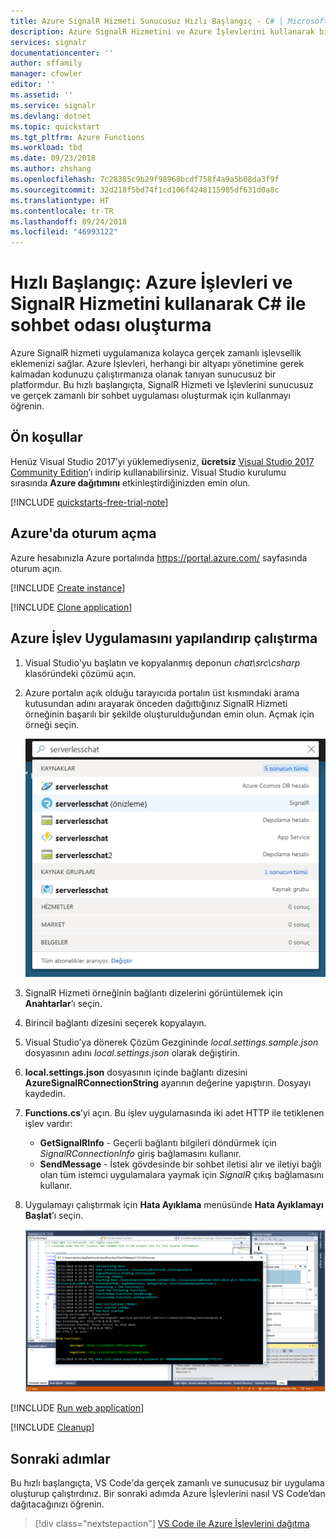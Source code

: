 ```yaml
---
title: Azure SignalR Hizmeti Sunucusuz Hızlı Başlangıç - C# | Microsoft Belgeleri
description: Azure SignalR Hizmetini ve Azure İşlevlerini kullanarak bir sohbet odası oluşturmaya yönelik hızlı başlangıç.
services: signalr
documentationcenter: ''
author: sffamily
manager: cfowler
editor: ''
ms.assetid: ''
ms.service: signalr
ms.devlang: dotnet
ms.topic: quickstart
ms.tgt_pltfrm: Azure Functions
ms.workload: tbd
ms.date: 09/23/2018
ms.author: zhshang
ms.openlocfilehash: 7c28385c9b29f98968bcdf758f4a9a5b08da3f9f
ms.sourcegitcommit: 32d218f5bd74f1cd106f4248115985df631d0a8c
ms.translationtype: HT
ms.contentlocale: tr-TR
ms.lasthandoff: 09/24/2018
ms.locfileid: "46993122"
---
```

# <a name="quickstart-create-a-chat-room-with-azure-functions-and-signalr-service-using-c"></a>Hızlı Başlangıç: Azure İşlevleri ve SignalR Hizmetini kullanarak C# ile sohbet odası oluşturma

Azure SignalR hizmeti uygulamanıza kolayca gerçek zamanlı işlevsellik eklemenizi sağlar. Azure İşlevleri, herhangi bir altyapı yönetimine gerek kalmadan kodunuzu çalıştırmanıza olanak tanıyan sunucusuz bir platformdur. Bu hızlı başlangıçta, SignalR Hizmeti ve İşlevlerini sunucusuz ve gerçek zamanlı bir sohbet uygulaması oluşturmak için kullanmayı öğrenin.


## <a name="prerequisites"></a>Ön koşullar

Henüz Visual Studio 2017’yi yüklemediyseniz, **ücretsiz** [Visual Studio 2017 Community Edition](https://www.visualstudio.com/downloads/)’ı indirip kullanabilirsiniz. Visual Studio kurulumu sırasında **Azure dağıtımını** etkinleştirdiğinizden emin olun.

[!INCLUDE [quickstarts-free-trial-note](../../includes/quickstarts-free-trial-note.md)]


## <a name="log-in-to-azure"></a>Azure'da oturum açma

Azure hesabınızla Azure portalında <https://portal.azure.com/> sayfasında oturum açın.


[!INCLUDE [Create instance](includes/signalr-quickstart-create-instance.md)]

[!INCLUDE [Clone application](includes/signalr-quickstart-clone-application.md)]


## <a name="configure-and-run-the-azure-function-app"></a>Azure İşlev Uygulamasını yapılandırıp çalıştırma

1. Visual Studio'yu başlatın ve kopyalanmış deponun *chat\src\csharp* klasöründeki çözümü açın.

1. Azure portalın açık olduğu tarayıcıda portalın üst kısmındaki arama kutusundan adını arayarak önceden dağıttığınız SignalR Hizmeti örneğinin başarılı bir şekilde oluşturulduğundan emin olun. Açmak için örneği seçin.

    ![SignalR Hizmeti örneğini arayın](media/signalr-quickstart-azure-functions-csharp/signalr-quickstart-search-instance.png)

1. SignalR Hizmeti örneğinin bağlantı dizelerini görüntülemek için **Anahtarlar**’ı seçin.

1. Birincil bağlantı dizesini seçerek kopyalayın.

1. Visual Studio’ya dönerek Çözüm Gezgininde *local.settings.sample.json* dosyasının adını *local.settings.json* olarak değiştirin.

1. **local.settings.json** dosyasının içinde bağlantı dizesini **AzureSignalRConnectionString** ayarının değerine yapıştırın. Dosyayı kaydedin.

1. **Functions.cs**’yi açın. Bu işlev uygulamasında iki adet HTTP ile tetiklenen işlev vardır:

    - **GetSignalRInfo** - Geçerli bağlantı bilgileri döndürmek için *SignalRConnectionInfo* giriş bağlamasını kullanır.
    - **SendMessage** - İstek gövdesinde bir sohbet iletisi alır ve iletiyi bağlı olan tüm istemci uygulamalara yaymak için *SignalR* çıkış bağlamasını kullanır.

1. Uygulamayı çalıştırmak için **Hata Ayıklama** menüsünde **Hata Ayıklamayı Başlat**’ı seçin.

    ![Uygulamada hata ayıklama](media/signalr-quickstart-azure-functions-csharp/signalr-quickstart-debug-vs.png)


[!INCLUDE [Run web application](includes/signalr-quickstart-run-web-application.md)]


[!INCLUDE [Cleanup](includes/signalr-quickstart-cleanup.md)]

## <a name="next-steps"></a>Sonraki adımlar

Bu hızlı başlangıçta, VS Code'da gerçek zamanlı ve sunucusuz bir uygulama oluşturup çalıştırdınız. Bir sonraki adımda Azure İşlevlerini nasıl VS Code’dan dağıtacağınızı öğrenin.

> [!div class="nextstepaction"]
> [VS Code ile Azure İşlevlerini dağıtma](https://code.visualstudio.com/tutorials/functions-extension/getting-started)